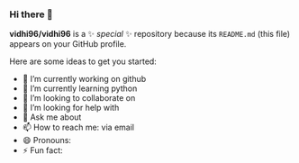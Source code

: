 ### Hi there 👋


**vidhi96/vidhi96** is a ✨ _special_ ✨ repository because its `README.md` (this file) appears on your GitHub profile.

Here are some ideas to get you started:

- 🔭 I’m currently working on github
- 🌱 I’m currently learning python
- 👯 I’m looking to collaborate on 
- 🤔 I’m looking for help with 
- 💬 Ask me about 
- 📫 How to reach me: via email
- 😄 Pronouns: 
- ⚡ Fun fact: 
